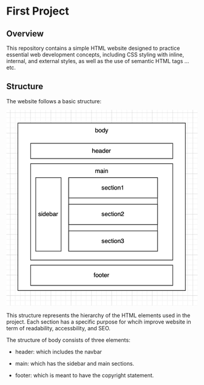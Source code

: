 # First Project

## Overview

This repository contains a simple HTML website designed to practice essential web development concepts, including CSS styling with inline, internal, and external styles, as well as the use of semantic HTML tags ... etc. 

## Structure

The website follows a basic structure:

![Scaled Image](pic.png)

This structure represents the hierarchy of the HTML elements used in the project. Each section has a specific purpose for whcih improve website in term of readability, accessbility, and SEO.


The structure of body consists of three elements:  


- header: which includes the navbar 

- main: which has the sidebar and main sections.

- footer: which is meant to have the copyright statement.
